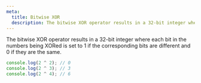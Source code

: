 ```yaml
---
meta:
  title: Bitwise XOR
  description: The bitwise XOR operator results in a 32-bit integer where each bit in the numbers being XORed is set to 1 if the corresponding bits are different and 0 if they are the same.
---
```


The bitwise XOR operator results in a 32-bit integer where each bit in
the numbers being XORed is set to 1 if the corresponding bits are
different and 0 if they are the same.

```javascript
console.log(2 ^ 2); // 0
console.log(2 ^ 3); // 3
console.log(2 ^ 4); // 6
```
